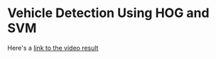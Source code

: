 # Vehicle Detection Using HOG and SVM

 Here's a [link to the video result](./full_video_threshold_20_with_frame_skipping_my.mp4)
